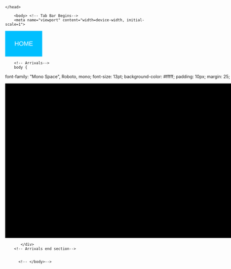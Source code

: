 <html>
	<head>
		<title>Home Page</title>

	</head> 

	    <body> <!-- Tab Bar Begins-->
	    <meta name="viewport" content="width=device-width, initial-scale=1">
<style>
.dropbtn {
    background-color: deepSkyBlue;
    color: white;
    padding: 30px;
    font-size: 20px;
    border: none;
    cursor: pointer;
}

.dropdown {
    position: relative;
    display: inline-block;
}

.dropdown-content {
    display: none;
    position: absolute;
    background-color: black;
    min-width: 160px;
    box-shadow: 0px 8px 16px 0px rgba(0,0,0,0.2);
    z-index: 1;
}

.dropdown-content a {
    color: white;
    padding: 12px 16px;
    text-decoration: none;
    display: block;
}

.dropdown-content a:hover {background-color: deepSkyBlue}

.dropdown:hover .dropdown-content {
    display: block;
}

.dropdown:hover .dropbtn {
    background-color: deepSkyBlue;
}
</style>
<!-- </head>-->
<!-- <body>-->

<div class="dropdown">
  <button class="dropbtn">HOME</button>
  <div class="dropdown-content">
    <a href="#">NEW</a>
    <a href="#">Clothing</a>
    <a href="#">Accessories</a>
  </div>
<!-- Tab Bar Ends-->

	    <!-- Arrivals-->
	    body {
 font-family: "Mono Space", Roboto, mono;
    font-size: 13pt;
    background-color: #fffff;
    padding: 10px;
    margin: 25;
}
	        <div> 
	        <div style="background-color:black;color:white; width:1000px; height:500px;"></div>
		
	       </div>
	    <!-- Arrivals end section--> 
	   

	      <!-- </body>-->
<!-- </html>-->
